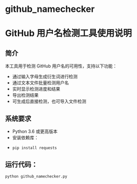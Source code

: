 # github_namechecker
# GitHub 用户名检测工具使用说明

## 简介
本工具用于检测 GitHub 用户名的可用性，支持以下功能：
- 通过输入字母生成衍生词进行检测
- 通过文本文件批量检测用户名
- 实时显示检测进度和结果
- 导出检测结果
- 可生成后直接检测，也可导入文件检测

## 系统要求
- Python 3.6 或更高版本
- 安装依赖库：
- ```bash
  pip install requests
## 运行代码：
```Python
python github_namechecker.py
